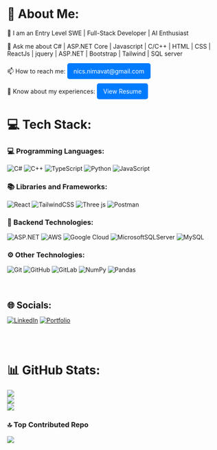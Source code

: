 <h1>💫 About Me:</h1>
<p>📝 I am an Entry Level SWE | Full-Stack Developer | AI Enthusiast</p>

<p>💬 Ask me about C# | ASP.NET Core | Javascript | C/C++ | HTML | CSS | ReactJs | jquery | ASP.NET | Bootstrap | Tailwind | SQL server</p>

<p style="margin: 10px 0;">
    📫 How to reach me: 
    <a href="mailto:nics.nimavat@gmail.com" style="display: inline-block; padding: 10px 15px; background-color: #007BFF; color: white; text-decoration: none; border-radius: 5px; transition: background-color 0.3s;">nics.nimavat@gmail.com</a>
</p>
<p style="margin: 10px 0;">
    📄 Know about my experiences: 
    <a href="https://drive.google.com/file/d/1ZzKq0yhGgM1S9bXBxUuXIUHIj_ZgdqNM/view?usp=sharing" style="display: inline-block; padding: 10px 15px; background-color: #007BFF; color: white; text-decoration: none; border-radius: 5px; transition: background-color 0.3s;">View Resume</a>
</p>


# 💻 Tech Stack:

###  💻 Programming Languages:
![C#](https://img.shields.io/badge/c%23-%23239120.svg?style=for-the-badge&logo=csharp&logoColor=white) 
![C++](https://img.shields.io/badge/c++-%2300599C.svg?style=for-the-badge&logo=c%2B%2B&logoColor=white) 
![TypeScript](https://img.shields.io/badge/typescript-%23007ACC.svg?style=for-the-badge&logo=typescript&logoColor=white) 
![Python](https://img.shields.io/badge/python-3670A0?style=for-the-badge&logo=python&logoColor=ffdd54)
![JavaScript](https://img.shields.io/badge/javascript-%23323330.svg?style=for-the-badge&logo=javascript&logoColor=%23F7DF1E)

### 📚 Libraries and Frameworks:
![React](https://img.shields.io/badge/react-%2320232a.svg?style=for-the-badge&logo=react&logoColor=%2361DAFB) 
![TailwindCSS](https://img.shields.io/badge/tailwindcss-%2338B2AC.svg?style=for-the-badge&logo=tailwind-css&logoColor=white) 
![Three js](https://img.shields.io/badge/threejs-black?style=for-the-badge&logo=three.js&logoColor=white) 
![Postman](https://img.shields.io/badge/Postman-FF6C37.svg?style=for-the-badge&logo=postman&logoColor=white) 

### 🔧 Backend Technologies:
![ASP.NET](https://img.shields.io/badge/ASP.NET-%23239120.svg?style=for-the-badge&logo=.net&logoColor=white) 
![AWS](https://img.shields.io/badge/AWS-%23FF9900.svg?style=for-the-badge&logo=amazon-aws&logoColor=white) 
![Google Cloud](https://img.shields.io/badge/GoogleCloud-%234285F4.svg?style=for-the-badge&logo=google-cloud&logoColor=white) 
![MicrosoftSQLServer](https://img.shields.io/badge/Microsoft%20SQL%20Server-CC2927?style=for-the-badge&logo=microsoft%20sql%20server&logoColor=white) 
![MySQL](https://img.shields.io/badge/mysql-4479A1.svg?style=for-the-badge&logo=mysql&logoColor=white) 

### ⚙️ Other Technologies:
![Git](https://img.shields.io/badge/git-%23F05033.svg?style=for-the-badge&logo=git&logoColor=white) 
![GitHub](https://img.shields.io/badge/github-%23121011.svg?style=for-the-badge&logo=github&logoColor=white) 
![GitLab](https://img.shields.io/badge/gitlab-%23181717.svg?style=for-the-badge&logo=gitlab&logoColor=white) 
![NumPy](https://img.shields.io/badge/numpy-%23013243.svg?style=for-the-badge&logo=numpy&logoColor=white) 
![Pandas](https://img.shields.io/badge/pandas-%23150458.svg?style=for-the-badge&logo=pandas&logoColor=white) 



<br><br><h2 style="margin: 10px 0;">🌐 Socials:</h2>
<p>
    <a href="https://linkedin.com/in/Nikhil-Nimavat" style="display: inline-block;">
        <img src="https://img.shields.io/badge/LinkedIn-%230077B5.svg?logo=linkedin&logoColor=white" alt="LinkedIn" />
    </a>
    <a href="https://nick-n9.github.io/3D-Portfolio/" style="display: inline-block;">
        <img src="https://img.shields.io/badge/Portfolio-%23000000.svg?logo=github&logoColor=white" alt="Portfolio" />
    </a>
</p><br><br>



# 📊 GitHub Stats:
![](https://github-readme-stats.vercel.app/api?username=nick-n9&theme=tokyonight&hide_border=false&include_all_commits=true&count_private=false)<br/>
![](https://github-readme-streak-stats.herokuapp.com/?user=nick-n9&theme=tokyonight&hide_border=false)<br/>
![](https://github-readme-stats.vercel.app/api/top-langs/?username=nick-n9&theme=tokyonight&hide_border=false&include_all_commits=true&count_private=false&layout=compact)


### 🔝 Top Contributed Repo
![](https://github-contributor-stats.vercel.app/api?username=nick-n9&limit=5&theme=dark&combine_all_yearly_contributions=true)

